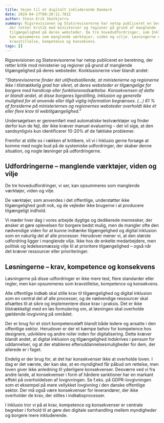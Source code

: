 ```yaml
---
title: Vejen til et digitalt inkluderende Danmark
date: 2024-04-17T08:20:11.781Z
author: Stein Erik Skotkjerra
summary: Rigsrevisionen og Statsrevisorerne har netop publiceret en beretning,
  der retter kritik mod ministerier og regioner på grund af manglende
  tilgængelighed på deres websteder. De tre hovedudfordringer, som Inklusio ser,
  kan opsummeres som manglende værktøjer, viden og vilje. Løsningerne er
  kravstillelse, kompetence og konsekvens.
tags: []
---
```

Rigsrevisionen og Statsrevisorerne har netop publiceret en beretning, der retter kritik mod ministerier og regioner på grund af manglende tilgængelighed på deres websteder. Konklusionerne viser blandt andet:

*“Statsrevisorerne finder det utilfredsstillende, at ministerierne og regionerne ikke i tilstrækkelig grad har sikret, at deres websteder er tilgængelige for borgere med handicap eller funktionsnedsættelse. Konsekvensen af dette er blandt andet, at disse borgeres ligestilling, inklusion og generelle mulighed for at anvende eller tilgå vigtig information begrænses.
(…) 
61 % af forsiderne på ministeriernes og regionernes websteder overholdt ikke ét eller flere krav til webtilgængelighed.”*

Undersøgelsen er gennemført med automatiske testværktøjer og finder derfor kun de fejl, der ikke kræver manuel evaluering – det vil sige, at den sandsynligvis kun identificerer 10-20% af de faktiske problemer.

Fremfor at stille os i rækken af kritikere, vil vi i Inklusio gerne forsøge at komme med nogle bud på de systemiske udfordringer, der skaber denne situation, og nogle løsninger på udfordringerne.

## Udfordringerne – manglende værktøjer, viden og vilje

De tre hovedudfordringer, vi ser, kan opsummeres som manglende værktøjer, viden og vilje. 

De værktøjer, som anvendes i det offentlige, understøtter ikke tilgængelighed godt nok, og de vejleder ikke brugerne i at producere tilgængeligt indhold. 

Vi møder hver dag i vores arbejde dygtige og dedikerede mennesker, der ønsker at gøre oplevelsen for borgere bedst mulig, men de mangler ofte den nødvendige viden for at kunne indtænke tilgængelighed og digital inklusion som en naturlig del af alle processer. Herudover mener vi, at den største udfordring ligger i manglende vilje. Ikke hos de enkelte medarbejdere, men politisk og ledelsesmæssig vilje til at prioritere tilgængelighed – også når det kræver ressourcer eller prioriteringer.

## Løsningerne – krav, kompetence og konsekvens

Løsningerne på disse udfordringer er ikke mere test, flere standarder eller regler, men kan opsummeres som kravstillelse, kompetence og konsekvens.

Alle offentlige indkøb skal stille krav til tilgængelighed og digital inklusion som en central del af alle processer, og de nødvendige ressourcer skal afsættes til at sikre og implementere disse krav i praksis. Det er ikke tilstrækkeligt med en løs formulering om, at løsningen skal overholde gældende lovgivning på området.

Der er brug for et stort kompetenceløft blandt både ledere og ansatte i den offentlige sektor. Herudover er der et kæmpe behov for kompetence hos designere, udviklere og andre roller inden for digitalisering. Dette kræver blandt andet, at digital inklusion og tilgængelighed indskrives i pensum for uddannelser, og at der etableres efteruddannelsesmuligheder for dem, der allerede er i faget.

Endelig er der brug for, at det har konsekvenser ikke at overholde loven. I dag er det værste, der kan ske, at en myndighed får påbud om rettelse, men loven giver ikke anledning til yderligere konsekvenser. Desværre ved vi fra andre lande, at konsekvenser i form af hårdere sanktioner har en markant effekt på overholdelsen af lovgivningen. Se f.eks. på GDPR-lovgivningen som et eksempel på mere vellykket lovgivning i den danske offentlige sektor. Der må også være konsekvenser for leverandører, der ikke overholder de krav, der stilles i indkøbsprocesser.

I Inklusio tror vi på at krav, kompetence og konsekvenser er centrale begreber i forhold til at gøre den digitale samhandling mellem myndigheder og borgere mere inkluderende.